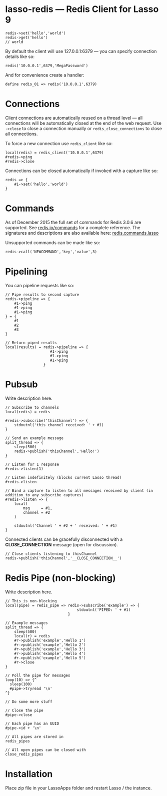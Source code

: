 # lasso-redis — Redis Client for Lasso 9

```lasso
redis->set('hello','world')
redis->get('hello')
// world
```

By default the client will use 127.0.0.1:6379 — you can specify connection details like so:

```lasso
redis('10.0.0.1',6379,'MegaPassword')
```

And for convenience create a handler:

```lasso
define redis_01 => redis('10.0.0.1',6379)
```

Connections
===========

Client connections are automatically reused on a thread level — all connections will be automatically closed at the end of the web request. Use `->close` to close a connection manually or `redis_close_connections` to close all connections.

To force a new connection use `redis_client` like so:

```lasso
local(redis) = redis_client('10.0.0.1',6379)
#redis->ping
#redis->close 
```

Connections can be closed automatically if invoked with a capture like so:

```lasso
redis => {
	#1->set('hello','world')
}
```

Commands
========
As of December 2015 the full set of commands for Redis 3.0.6 are supported. See [redis.io/commands](http://redis.io/commands) for a complete reference. The signatures and descriptions are also available here: [redis.commands.lasso](./redis.commands.lasso)

Unsupported commands can be made like so:

```lasso
redis->call('NEWCOMMAND','key','value',3)
```

Pipelining
==========

You can pipeline requests like so:

```lasso 
// Pipe results to second capture
redis->pipeline => {
	#1->ping
	#1->ping
	#1->ping
} = {
	#1
	#2
	#3
} 
```

```lasso 
// Return piped results
local(results) = redis->pipeline => {
					#1->ping
					#1->ping
					#1->ping
			 	 }
```


Pubsub
======
Write description here.

```lasso 
// Subscribe to channels
local(redis) = redis 

#redis->subscribe('thisChannel') => {
    stdoutnl('this channel received: ' + #1)
}

// Send an example message
split_thread => {
	sleep(500)
	redis->publish('thisChannel','Hello!')
}

// Listen for 1 response
#redis->listen(1)
```

```lasso
// Listen indefinitely (blocks current Lasso thread)
#redis->listen 
```

```lasso
// Bind a capture to listen to all messages received by client (in addition to any subscribe captures)
#redis->listen => {
    local(
        msg     = #1,
        channel = #2
    )

    stdoutnl('Channel ' + #2 + ' received: ' + #1)
}
```

Connected clients can be gracefully disconnected with a __CLOSE_CONNECTION__ message (open for discussion).

```lasso
// Close clients listening to thisChannel
redis->publish('thisChannel','__CLOSE_CONNECTION__')
```

Redis Pipe (non-blocking)
=========================
Write description here.

```lasso
// This is non-blocking
local(pipe) = redis_pipe => redis->subscribe('example') => {
                                stdoutnl('PIPED: ' + #1)
                            }

// Example messages
split_thread => {
    sleep(500)
    local(r) = redis
    #r->publish('example','Hello 1') 
    #r->publish('example','Hello 2') 
    #r->publish('example','Hello 3') 
    #r->publish('example','Hello 4') 
    #r->publish('example','Hello 5') 
    #r->close
}

// Poll the pipe for messages
loop(10) => {^
  sleep(100)
  #pipe->tryread '\n' 
^}

// Do some more stuff

// Close the pipe
#pipe->close
```

```lasso
// Each pipe has an UUID
#pipe->id + '\n'

// All pipes are stored in 
redis_pipes 

// All open pipes can be closed with 
close_redis_pipes
```

Installation
============
Place zip file in your LassoApps folder and restart Lasso / the instance.

